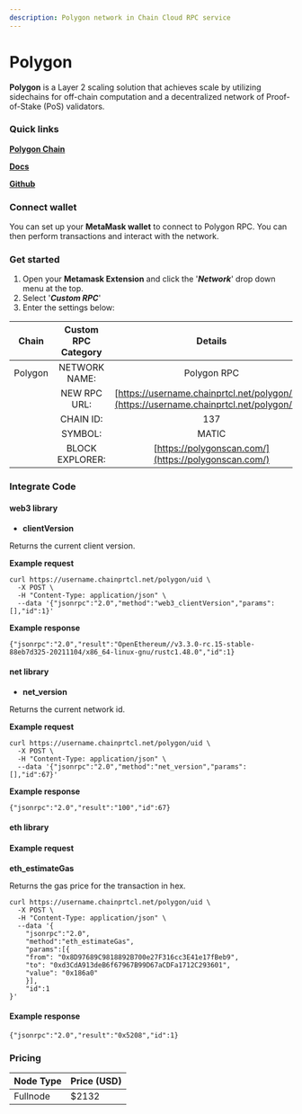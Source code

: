 ```yaml
---
description: Polygon network in Chain Cloud RPC service
---
```


# Polygon

**Polygon** is a Layer 2 scaling solution that achieves scale by utilizing sidechains for off-chain computation and a decentralized network of Proof-of-Stake (PoS) validators.

### Quick links[​](https://docs.chain.com/docs/cloud/supported-chains/polygon/#quick-links) <input type="hidden" id="quick-links" />

****[**Polygon Chain**](https://polygon.technology/)****

****[**Docs**](https://wiki.polygon.technology/)****

[**Github**](https://github.com/maticnetwork/)

### Connect wallet[​](https://docs.chain.com/docs/cloud/supported-chains/polygon/#connect-wallet) <input type="hidden" id="connect-wallet" />

You can set up your **MetaMask wallet** to connect to Polygon RPC. You can then perform transactions and interact with the network.

### Get started[​](https://docs.chain.com/docs/cloud/supported-chains/polygon/#get-started) <input type="hidden" id="get-started" />

1. Open your **Metamask Extension** and click the '_**Network**_' drop down menu at the top.
2. Select '_**Custom RPC**_'
3. Enter the settings below:

|  Chain  | Custom RPC Category |                                       Details                                        |
| :-----: | :-----------------: | :----------------------------------------------------------------------------------: |
| Polygon |    NETWORK NAME:    |                                     Polygon RPC                                      |
|         |    NEW RPC URL:     | [https://username.chainprtcl.net/polygon/uid](https://username.chainprtcl.net/polygon/uid) |
|         |      CHAIN ID:      |                                         137                                          |
|         |       SYMBOL:       |                                        MATIC                                         |
|         |   BLOCK EXPLORER:   |                 [https://polygonscan.com/](https://polygonscan.com/)                 |

### Integrate Code[​](https://docs.chain.com/docs/cloud/supported-chains/polygon/#gnosis-1) <input type="hidden" id="gnosis-1" />

#### web3 library[​](https://docs.chain.com/docs/cloud/supported-chains/polygon/#web3-library) <input type="hidden" id="web3-library" />

* **clientVersion**

Returns the current client version.

**Example request**[**​**](https://docs.chain.com/docs/cloud/supported-chains/polygon/#example-request)

```
curl https://username.chainprtcl.net/polygon/uid \
  -X POST \
  -H "Content-Type: application/json" \
  --data '{"jsonrpc":"2.0","method":"web3_clientVersion","params":[],"id":1}'
```

**Example response**[**​**](https://docs.chain.com/docs/cloud/supported-chains/polygon/#example-response)

```
{"jsonrpc":"2.0","result":"OpenEthereum//v3.3.0-rc.15-stable-88eb7d325-20211104/x86_64-linux-gnu/rustc1.48.0","id":1}
```

#### net library[​](https://docs.chain.com/docs/cloud/supported-chains/polygon/#net-library) <input type="hidden" id="net-library" />

* **net\_version**

Returns the current network id.

**Example request**[**​**](https://docs.chain.com/docs/cloud/supported-chains/polygon/#example-request-1)

```
curl https://username.chainprtcl.net/polygon/uid \
  -X POST \
  -H "Content-Type: application/json" \
  --data '{"jsonrpc":"2.0","method":"net_version","params":[],"id":67}'
```

**Example response**[**​**](https://docs.chain.com/docs/cloud/supported-chains/polygon/#example-response-1)

```
{"jsonrpc":"2.0","result":"100","id":67}
```

#### eth library[​](https://docs.chain.com/docs/cloud/supported-chains/polygon/#eth-library) <input type="hidden" id="eth-library" />

#### Example request[​](https://docs.chain.com/docs/cloud/supported-chains/polygon/#example-request-2) <input type="hidden" id="example-request-2" />

**eth\_estimateGas**

Returns the gas price for the transaction in hex.

```
curl https://username.chainprtcl.net/polygon/uid \
  -X POST \
  -H "Content-Type: application/json" \
  --data '{
    "jsonrpc":"2.0",
    "method":"eth_estimateGas",
    "params":[{
    "from": "0x8D97689C9818892B700e27F316cc3E41e17fBeb9",
    "to": "0xd3CdA913deB6f67967B99D67aCDFa1712C293601",
    "value": "0x186a0"
    }],
    "id":1
}'
```

#### Example response[​](https://docs.chain.com/docs/cloud/supported-chains/polygon/#example-response-2) <input type="hidden" id="example-response-2" />

```
{"jsonrpc":"2.0","result":"0x5208","id":1}
```

### Pricing[​](https://docs.chain.com/docs/cloud/supported-chains/polygon/#pricing) <input type="hidden" id="pricing" />

| Node Type             | Price (USD)          |
| --------------------- | ---------------------|
| Fullnode              | $2132                |